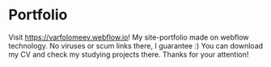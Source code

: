 # Portfolio
Visit https://varfolomeev.webflow.io!
My site-portfolio made on webflow technology. No viruses or scum links there, I guarantee :)
You can download my CV and check my studying projects there. Thanks for your attention!
